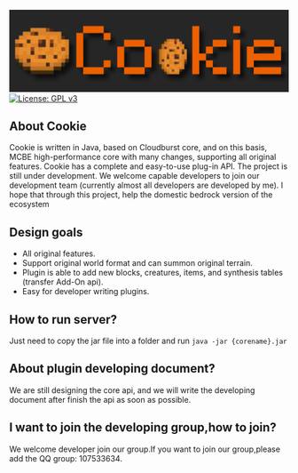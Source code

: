 ![Cookie](.github/images/cookie-logo.png)
[![License: GPL v3](https://img.shields.io/badge/License-GPL_v3-blue.svg)](LICENSE)

About Cookie
----

Cookie is written in Java, based on Cloudburst core, and on this basis, MCBE high-performance core with many changes, supporting all original features. Cookie has a complete and easy-to-use plug-in API. The project is still under development. We welcome capable developers to join our development team (currently almost all developers are developed by me). I hope that through this project, help the domestic bedrock version of the ecosystem

Design goals
---
* All original features.
* Support original world format and can summon original terrain.
* Plugin is able to add new blocks, creatures, items, and synthesis tables (transfer Add-On api).
* Easy for developer writing plugins.

How to run server?
---
Just need to copy the jar file into a folder and run `java -jar {corename}.jar`

About plugin developing document?
---
We are still designing the core api, and we will write the developing document after finish the api as soon as possible.

I want to join the developing group,how to join?
---
We welcome developer join our group.If you want to join our group,please add the QQ group: 107533634.
